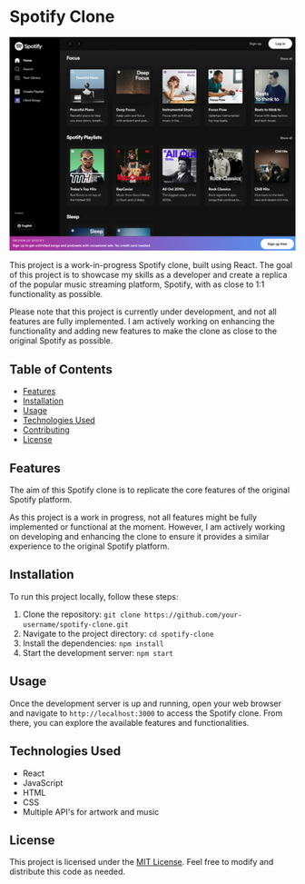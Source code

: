 # Spotify Clone

![Spotify Clone Screenshot](./src/images/Screenshot.png)

This project is a work-in-progress Spotify clone, built using React. The goal of this project is to showcase my skills as a developer and create a replica of the popular music streaming platform, Spotify, with as close to 1:1 functionality as possible.

Please note that this project is currently under development, and not all features are fully implemented. I am actively working on enhancing the functionality and adding new features to make the clone as close to the original Spotify as possible.

## Table of Contents

- [Features](#features)
- [Installation](#installation)
- [Usage](#usage)
- [Technologies Used](#technologies-used)
- [Contributing](#contributing)
- [License](#license)

## Features

The aim of this Spotify clone is to replicate the core features of the original Spotify platform. 

As this project is a work in progress, not all features might be fully implemented or functional at the moment. However, I am actively working on developing and enhancing the clone to ensure it provides a similar experience to the original Spotify platform.

## Installation

To run this project locally, follow these steps:

1. Clone the repository: `git clone https://github.com/your-username/spotify-clone.git`
2. Navigate to the project directory: `cd spotify-clone`
3. Install the dependencies: `npm install`
4. Start the development server: `npm start`

## Usage

Once the development server is up and running, open your web browser and navigate to `http://localhost:3000` to access the Spotify clone. From there, you can explore the available features and functionalities.

## Technologies Used

- React
- JavaScript
- HTML
- CSS
- Multiple API's for artwork and music

## License

This project is licensed under the [MIT License](LICENSE). Feel free to modify and distribute this code as needed.
